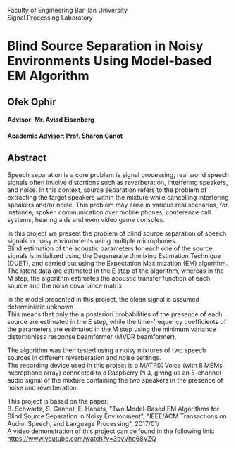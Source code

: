 <p>Faculty of Engineering Bar Ilan University<br>
Signal Processing Laboratory</p>

# Blind Source Separation in Noisy Environments Using Model-based EM Algorithm
## Ofek Ophir<br>
#### Advisor: Mr. Aviad Eisenberg
#### Academic Advisor: Prof. Sharon Ganot<br>
## Abstract

<p>Speech separation is a core problem is signal processing, real world speech signals
often involve distortions such as reverberation, interfering speakers, and noise.
In this context, source separation refers to the problem of extracting the target
speakers within the mixture while cancelling interfering speakers and/or noise.
This problem may arise in various real scenarios, for instance, spoken communication
over mobile phones, conference call systems, hearing aids and even video game
consoles.</p>

<p>In this project we present the problem of blind source separation of speech signals in
noisy environments using multiple microphones.<br>
Blind estimation of the acoustic parameters for each one of the source signals is
initialized using the Degenerate Unmixing Estimation Technique (DUET), and
carried out using the Expectation Maximization (EM) algorithm.<br>
The latent data are estimated in the E step of the algorithm, whereas in the M step,
the algorithm estimates the acoustic transfer function of each source and the noise
covariance matrix.</p>

<p>In the model presented in this project, the clean signal is assumed deterministic
unknown<br>
This means that only the a posteriori probabilities of the presence of each
source are estimated in the E step, while the time-frequency coefficients of the
parameters are estimated in the M step using the minimum variance distortionless
response beamformer (MVDR beamformer).</p>

<p>The algorithm was then tested using a noisy mixtures of two speech sources in
different reverberation and noise settings.<br>
The recording device used in this project is a MATRIX Voice (with 8 MEMs
microphone array) connected to a Raspberry Pi 3, giving us an 8-channel audio
signal of the mixture containing the two speakers in the presence of noise and
reverberation.</p>

This project is based on the paper:<br>
B. Schwartz, S. Gannot, E. Habets, "Two Model-Based EM Algorithms for Blind
Source Separation in Noisy Environment", "IEEE/ACM Transactions on Audio,
Speech, and Language Processing", 2017/01/<br>
A video demonstration of this project can be found in the following link:<br>
https://www.youtube.com/watch?v=3byVhd68VZQ
